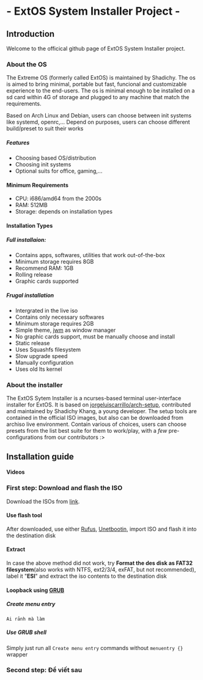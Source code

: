 #     - ExtOS System Installer Project -

## Introduction

  Welcome to the officical github page of ExtOS System Installer project.
	
  ### About the OS
  
  The Extreme OS (formerly called ExtOS) is maintained by Shadichy. The os is aimed to bring minimal, portable but fast, funcional and customizable experience to the end-users. The os is minimal enough to be installed on a sd card within 4G of storage and plugged to any machine that match the requirements.
  
  Based on Arch Linux and Debian, users can choose between init systems like systemd, openrc,... Depend on purposes, users can choose different build/preset to suit their works
  ##### Features
  
  * Choosing based OS/distribution
  * Choosing init systems
  * Optional suits for office, gaming,...
  
  #### Minimum Requirements
  
  * CPU: i686/amd64 from the 2000s
  * RAM: 512MB
  * Storage: depends on installation types
  
  #### Installation Types
  
  ##### Full installaion:
      
   * Contains apps, softwares, utilities that work out-of-the-box
   * Minimum storage requires 8GB
   * Recommend RAM: 1GB
   * Rolling release
   * Graphic cards supported
      
  ##### Frugal installation
  
   * Intergrated in the live iso
   * Contains only necessary softwares
   * Minimum storage requires 2GB
   * Simple theme, [jwm](https://joewing.net/projects/jwm/) as window manager
   * No graphic cards support, must be manually choose and install
   * Static release
   * Uses Squashfs filesystem
   * Slow upgrade speed
   * Manually configuration
   * Uses old lts kernel
  
  ### About the installer
  
  The ExtOS Sytem Installer is a ncurses-based terminal user-interface installer for ExtOS. It is based on [jorgeluiscarrillo/arch-setup](https://github.com/jorgeluiscarrillo/arch-setup), contributed and maintained by Shadichy Khang, a young developer. The setup tools are contained in the official ISO images, but also can be downloaded from archiso live environment. Contain various of choices, users can choose presets from the list best suite for them to work/play, with a *few* pre-configurations from our contributors :>
## Installation guide
  #### Videos
  
  
  
  ### First step: Download and flash the ISO
   Download the ISOs from [link](#).
    
  #### Use flash tool
    
   After downloaded, use either [Rufus](https://rufus.ie/en/), [Unetbootin](https://unetbootin.github.io/), import ISO and flash it into the destination disk
    
   #### Extract
    
   In case the above method did not work, try **Format the des disk as FAT32 filesystem**(also works with NTFS, ext2/3/4, exFAT, but not recommended), label it "**ESI**" and extract the iso contents to the destination disk
      
   #### Loopback using [GRUB](https://www.gnu.org/software/grub/)
   ##### Create menu entry
   `Ai rảnh mà làm`
   ##### Use GRUB shell
   Simply just run all `Create menu entry` commands without `menuentry {}` wrapper
  ### Second step: Để viết sau
